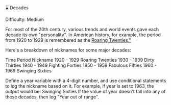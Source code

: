 ⌛ Decades

Difficulty: Medium

For most of the 20th century, various trends and world events gave each decade its own "personality". In American history, for example, the period from 1920 to 1929 is remembered as the [Roaring Twenties."](https://en.wikipedia.org/wiki/Roaring_Twenties)

Here's a breakdown of nicknames for some major decades:

Time Period	Nickname
1920 - 1929	Roaring Twenties
1930 - 1939	Dirty Thirties
1940 - 1949	Fighting Forties
1950 - 1959	Fabulous Fifties
1960 - 1969	Swinging Sixties

Define a year variable with a 4-digit number, and use conditional statements to log the nickname based on it.
For example, if year is set to 1963, the output would be:
Swinging Sixties
If the value of year doesn't fall into any of these decades, then log "Year out of range".

